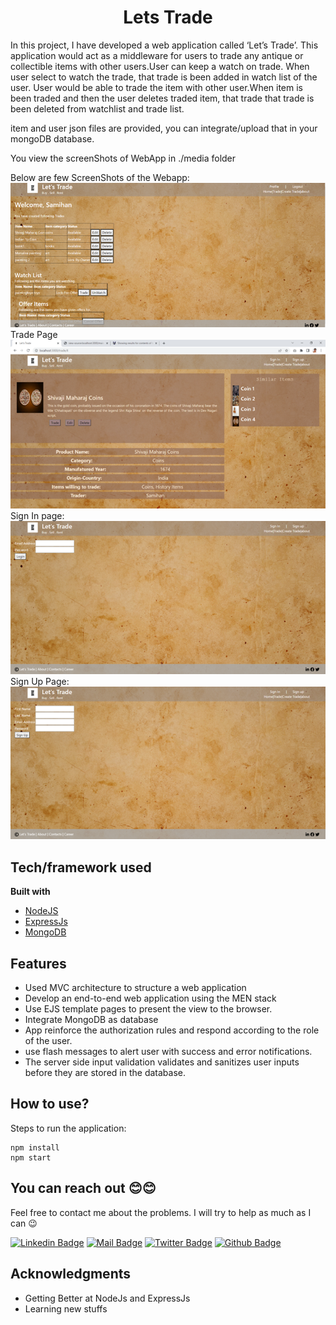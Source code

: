 <h1 align="center">
  
  <h1 align="center">Lets Trade</h1>
</h1>


In this project, I have developed a web application called ‘Let’s Trade’. This application would act as a middleware for users to trade any antique or collectible items with other users.User can keep a watch on trade. When user select to watch the trade, that trade is been added in watch list of the user.
User would be able to trade the item with other user.When item is been traded and then the user deletes traded item, that trade that trade is been deleted from watchlist and trade list.

item and user json files are provided, you can integrate/upload that in your mongoDB database.

You view the screenShots of WebApp in ./media folder

Below are few ScreenShots of the Webapp:
![Alt Text](./media/Profile.png)
<br>
Trade Page
<br>
![Alt Text](./media/TradeInfo.png)
<br>
Sign In page:
<br>
![Alt Text](./media/Signin.png)
<br>
Sign Up Page:
<br>
![Alt Text](./media/Signup.png)


## Tech/framework used

<b>Built with</b>
- [NodeJS](https://nodejs.dev/)
- [ExpressJs](https://expressjs.com/)
- [MongoDB](https://www.mongodb.com/)

## Features
- Used MVC architecture to structure a web application
- Develop an end-to-end web application using the MEN stack
- Use EJS template pages to present the view to the browser.
- Integrate MongoDB as database
- App reinforce the authorization rules and respond according to the role of the user. 
- use flash messages to alert user with success and error notifications.
- The server side input validation validates and sanitizes user inputs before they are stored in the database.


## How to use?
Steps to run the application:
```
npm install
npm start
```

## You can reach out 😊😊

Feel free to contact me about the problems. I will try to help as much as I can 😉

[![Linkedin Badge](https://img.shields.io/badge/linkedin-%230077B5.svg?&style=for-the-badge&logo=linkedin&logoColor=white)](https://www.linkedin.com/in/samihan-jawalkar-b38457a1/)
[![Mail Badge](https://img.shields.io/badge/email-c14438?style=for-the-badge&logo=Gmail&logoColor=white&link=mailto:samihan.jawalkar@gmail.com)](mailto:samihan.jawalkar@gmail.com)
[![Twitter Badge](https://img.shields.io/badge/twitter-1DA1F2?style=for-the-badge&logo=twitter&logoColor=white)](https://twitter.com/samihan162)
[![Github Badge](https://img.shields.io/badge/github-333?style=for-the-badge&logo=github&logoColor=white)](https://github.com/samihan123)



## Acknowledgments

- Getting Better at NodeJs and ExpressJs
- Learning new stuffs
